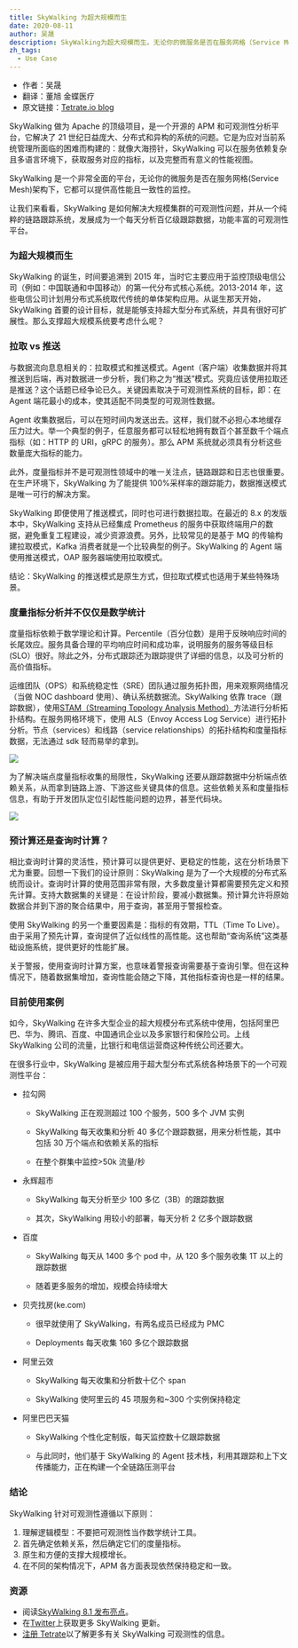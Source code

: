 ```yaml
---
title: SkyWalking 为超大规模而生
date: 2020-08-11
author: 吴晟
description: SkyWalking为超大规模而生。无论你的微服务是否在服务网格（Service Mesh）架构下，它都可以提供高性能且一致性的监控。
zh_tags:
  - Use Case
---
```


- 作者：吴晟
- 翻译：董旭 金蝶医疗
- 原文链接：[Tetrate.io blog](https://www.tetrate.io/blog/observability-at-scale-skywalking-it-is/)

SkyWalking 做为 Apache 的顶级项目，是一个开源的 APM 和可观测性分析平台，它解决了 21 世纪日益庞大、分布式和异构的系统的问题。它是为应对当前系统管理所面临的困难而构建的：就像大海捞针，SkyWalking 可以在服务依赖复杂且多语言环境下，获取服务对应的指标，以及完整而有意义的性能视图。

SkyWalking 是一个非常全面的平台，无论你的微服务是否在服务网格(Service Mesh)架构下，它都可以提供高性能且一致性的监控。

让我们来看看，SkyWalking 是如何解决大规模集群的可观测性问题，并从一个纯粹的链路跟踪系统，发展成为一个每天分析百亿级跟踪数据，功能丰富的可观测性平台。

### 为超大规模而生

SkyWalking 的诞生，时间要追溯到 2015 年，当时它主要应用于监控顶级电信公司（例如：中国联通和中国移动）的第一代分布式核心系统。2013-2014 年，这些电信公司计划用分布式系统取代传统的单体架构应用。从诞生那天开始，SkyWalking 首要的设计目标，就是能够支持超大型分布式系统，并具有很好可扩展性。那么支撑超大规模系统要考虑什么呢？

### 拉取 vs 推送

与数据流向息息相关的：拉取模式和推送模式。Agent（客户端）收集数据并将其推送到后端，再对数据进一步分析，我们称之为“推送”模式。究竟应该使用拉取还是推送？这个话题已经争论已久。关键因素取决于可观测性系统的目标，即：在 Agent 端花最小的成本，使其适配不同类型的可观测性数据。

Agent 收集数据后，可以在短时间内发送出去。这样，我们就不必担心本地缓存压力过大。举一个典型的例子，任意服务都可以轻松地拥有数百个甚至数千个端点指标（如：HTTP 的 URI，gRPC 的服务）。那么 APM 系统就必须具有分析这些数量庞大指标的能力。

此外，度量指标并不是可观测性领域中的唯一关注点，链路跟踪和日志也很重要。在生产环境下，SkyWalking 为了能提供 100%采样率的跟踪能力，数据推送模式是唯一可行的解决方案。

SkyWalking 即便使用了推送模式，同时也可进行数据拉取。在最近的 8.x 的发版本中，SkyWalking 支持从已经集成 Prometheus 的服务中获取终端用户的数据，避免重复工程建设，减少资源浪费。另外，比较常见的是基于 MQ 的传输构建拉取模式，Kafka 消费者就是一个比较典型的例子。SkyWalking 的 Agent 端使用推送模式，OAP 服务器端使用拉取模式。

结论：SkyWalking 的推送模式是原生方式，但拉取式模式也适用于某些特殊场景。

### 度量指标分析并不仅仅是数学统计

度量指标依赖于数学理论和计算。Percentile（百分位数）是用于反映响应时间的长尾效应。服务具备合理的平均响应时间和成功率，说明服务的服务等级目标(SLO）很好。除此之外，分布式跟踪还为跟踪提供了详细的信息，以及可分析的高价值指标。

运维团队（OPS）和系统稳定性（SRE）团队通过服务拓扑图，用来观察网络情况（当做 NOC dashboard 使用）、确认系统数据流。SkyWalking 依靠 trace（跟踪数据），使用[STAM（Streaming Topology Analysis Method）](https://wu-sheng.github.io/STAM/)方法进行分析拓扑结构。在服务网格环境下，使用 ALS（Envoy Access Log Service）进行拓扑分析。节点（services）和线路（service relationships）的拓扑结构和度量指标数据，无法通过 sdk 轻而易举的拿到。

![](0081Kckwly1gkl5dayj8mj31uy0u0184.jpg)

为了解决端点度量指标收集的局限性，SkyWalking 还要从跟踪数据中分析端点依赖关系，从而拿到链路上游、下游这些关键具体的信息。这些依赖关系和度量指标信息，有助于开发团队定位引起性能问题的边界，甚至代码块。

![](0081Kckwly1gkl5dcuk7rj31v40u0gw4.jpg)

### 预计算还是查询时计算？

相比查询时计算的灵活性，预计算可以提供更好、更稳定的性能，这在分析场景下尤为重要。回想一下我们的设计原则：SkyWalking 是为了一个大规模的分布式系统而设计。查询时计算的使用范围非常有限，大多数度量计算都需要预先定义和预先计算。支持大数据集的关键是：在设计阶段，要减小数据集。预计算允许将原始数据合并到下游的聚合结果中，用于查询，甚至用于警报检查。

使用 SkyWalking 的另一个重要因素是：指标的有效期，TTL（Time To Live）。由于采用了预先计算，查询提供了近似线性的高性能。这也帮助“查询系统”这类基础设施系统，提供更好的性能扩展。

关于警报，使用查询时计算方案，也意味着警报查询需要基于查询引擎。但在这种情况下，随着数据集增加，查询性能会随之下降，其他指标查询也是一样的结果。

### 目前使用案例

如今，SkyWalking 在许多大型企业的超大规模分布式系统中使用，包括阿里巴巴、华为、腾讯、百度、中国通讯企业以及多家银行和保险公司。上线 SkyWalking 公司的流量，比银行和电信运营商这种传统公司还要大。

在很多行业中，SkyWalking 是被应用于超大型分布式系统各种场景下的一个可观测性平台：

- 拉勾网

  - SkyWalking 正在观测超过 100 个服务，500 多个 JVM 实例

  - SkyWalking 每天收集和分析 40 多亿个跟踪数据，用来分析性能，其中包括 30 万个端点和依赖关系的指标

  - 在整个群集中监控>50k 流量/秒

- 永辉超市

  - SkyWalking 每天分析至少 100 多亿（3B）的跟踪数据

  - 其次，SkyWalking 用较小的部署，每天分析 2 亿多个跟踪数据

- 百度

  - SkyWalking 每天从 1400 多个 pod 中，从 120 多个服务收集 1T 以上的跟踪数据

  - 随着更多服务的增加，规模会持续增大

- 贝壳找房(ke.com)

  - 很早就使用了 SkyWalking，有两名成员已经成为 PMC

  - Deployments 每天收集 160 多亿个跟踪数据

- 阿里云效

  - SkyWalking 每天收集和分析数十亿个 span

  - SkyWalking 使阿里云的 45 项服务和~300 个实例保持稳定

- 阿里巴巴天猫

  - SkyWalking 个性化定制版，每天监控数十亿跟踪数据

  - 与此同时，他们基于 SkyWalking 的 Agent 技术栈，利用其跟踪和上下文传播能力，正在构建一个全链路压测平台

### 结论

SkyWalking 针对可观测性遵循以下原则：

1. 理解逻辑模型：不要把可观测性当作数学统计工具。
2. 首先确定依赖关系，然后确定它们的度量指标。
3. 原生和方便的支撑大规模增长。
4. 在不同的架构情况下，APM 各方面表现依然保持稳定和一致。

### 资源

- 阅读[SkyWalking 8.1 发布亮点](https://github.com/apache/skywalking/blob/master/CHANGES.md)。
- 在[Twitter](https://twitter.com/asfskywalking?lang=en)上获取更多 SkyWalking 更新。
- [注册 Tetrate](https://www.tetrate.io/contact-us/)以了解更多有关 SkyWalking 可观测性的信息。
